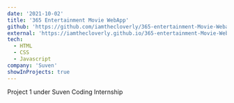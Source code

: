 ```yaml
---
date: '2021-10-02'
title: '365 Entertainment Movie WebApp'
github: 'https://github.com/iamthecloverly/365-entertainment-Movie-Webapp'
external: 'https://iamthecloverly.github.io/365-entertainment-Movie-Webapp/'
tech:
  - HTML
  - CSS
  - Javascript
company: 'Suven'
showInProjects: true
---
```


Project 1 under Suven Coding Internship
